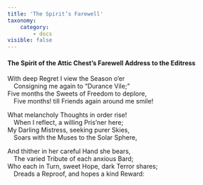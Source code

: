 ```yaml
---
title: 'The Spirit’s Farewell'
taxonomy:
    category:
        - docs
visible: false
---
```


#### The Spirit of the Attic Chest’s Farewell Address to the Editress  
  
With deep Regret I view the Season o’er  
&emsp;Consigning me again to “Durance Vile;”  
Five months the Sweets of Freedom to deplore,  
&emsp;Five months! till Friends again around me smile!  
  
What melancholy Thoughts in order rise!  
&emsp;When I reflect, a willing Pris’ner here;  
My Darling Mistress, seeking purer Skies,  
&emsp;Soars with the Muses to the Solar Sphere,  
  
And thither in her careful Hand she bears,  
&emsp;The varied Tribute of each anxious Bard;  
Who each in Turn, sweet Hope, dark Terror shares;  
&emsp;Dreads a Reproof, and hopes a kind Reward: